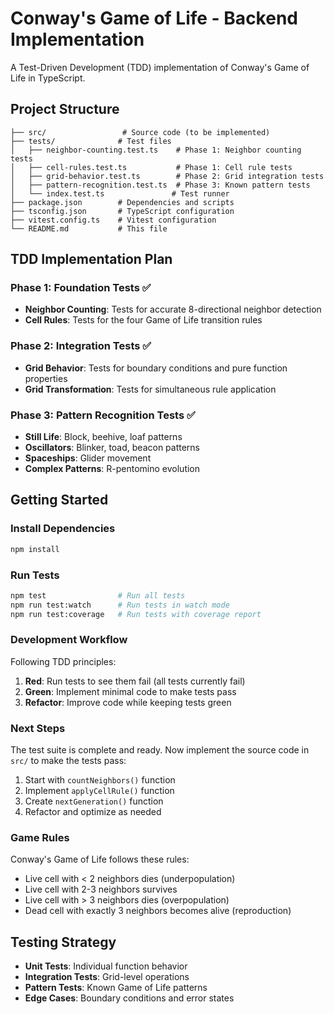 # Conway's Game of Life - Backend Implementation

A Test-Driven Development (TDD) implementation of Conway's Game of Life in TypeScript.

## Project Structure

```
├── src/                 # Source code (to be implemented)
├── tests/              # Test files
│   ├── neighbor-counting.test.ts    # Phase 1: Neighbor counting tests
│   ├── cell-rules.test.ts           # Phase 1: Cell rule tests  
│   ├── grid-behavior.test.ts        # Phase 2: Grid integration tests
│   ├── pattern-recognition.test.ts  # Phase 3: Known pattern tests
│   └── index.test.ts               # Test runner
├── package.json        # Dependencies and scripts
├── tsconfig.json       # TypeScript configuration
├── vitest.config.ts    # Vitest configuration
└── README.md           # This file
```

## TDD Implementation Plan

### Phase 1: Foundation Tests ✅
- **Neighbor Counting**: Tests for accurate 8-directional neighbor detection
- **Cell Rules**: Tests for the four Game of Life transition rules

### Phase 2: Integration Tests ✅  
- **Grid Behavior**: Tests for boundary conditions and pure function properties
- **Grid Transformation**: Tests for simultaneous rule application

### Phase 3: Pattern Recognition Tests ✅
- **Still Life**: Block, beehive, loaf patterns
- **Oscillators**: Blinker, toad, beacon patterns  
- **Spaceships**: Glider movement
- **Complex Patterns**: R-pentomino evolution

## Getting Started

### Install Dependencies
```bash
npm install
```

### Run Tests
```bash
npm test                # Run all tests
npm run test:watch      # Run tests in watch mode
npm run test:coverage   # Run tests with coverage report
```

### Development Workflow

Following TDD principles:

1. **Red**: Run tests to see them fail (all tests currently fail)
2. **Green**: Implement minimal code to make tests pass
3. **Refactor**: Improve code while keeping tests green

### Next Steps

The test suite is complete and ready. Now implement the source code in `src/` to make the tests pass:

1. Start with `countNeighbors()` function
2. Implement `applyCellRule()` function  
3. Create `nextGeneration()` function
4. Refactor and optimize as needed

### Game Rules

Conway's Game of Life follows these rules:
- Live cell with < 2 neighbors dies (underpopulation)
- Live cell with 2-3 neighbors survives  
- Live cell with > 3 neighbors dies (overpopulation)
- Dead cell with exactly 3 neighbors becomes alive (reproduction)

## Testing Strategy

- **Unit Tests**: Individual function behavior
- **Integration Tests**: Grid-level operations
- **Pattern Tests**: Known Game of Life patterns
- **Edge Cases**: Boundary conditions and error states